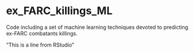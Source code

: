 # ex_FARC_killings_ML
Code including a set of machine learning techniques devoted to predicting ex-FARC combatants killings.

“This is a line from RStudio”


